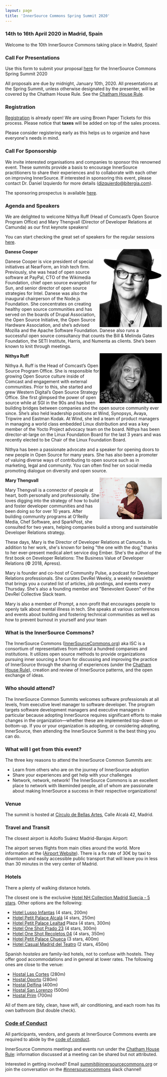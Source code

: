 ```yaml
---
layout: page
title: 'InnerSource Commons Spring Summit 2020'
---
```

### 14th to 16th April 2020 in Madrid, Spain

Welcome to the 10th InnerSource Commons taking place in Madrid, Spain!

### Call For Presentations
Use this form to submit your proposal [here](https://docs.google.com/forms/d/e/1FAIpQLSfACO3DVCnbuLpGlJrFzhNNJmmweW2M_me-7nTEVAjy4Fa4LA/viewform?usp=sf_link) for the InnerSource Commons Spring Summit 2020

All proposals are due by midnight, January 10th, 2020. All presentations at the Spring Summit, unless otherwise designated by the presenter, will be covered by the Chatham House Rule. See the [Chatham House Rule](https://www.chathamhouse.org/about/chatham-house-rule). 

### Registration

[Registration](https://www.brownpapertickets.com/event/4450343) is already open! We are using Brown Paper Tickets for this process. Please notice that **taxes** will be added on top of the sales process.

Please consider registering early as this helps us to organize and have everyone's needs in mind.

### Call For Sponsorship
We invite interested organisations and companies to sponsor this renowned event. These summits provide a basis to encourage InnerSource practitioners to share their experiences and to collaborate with each other on improving InnerSource. If interested in sponsoring this event, please contact Dr. Daniel Izquierdo for more details (dizquierdo@bitergia.com).

The sponsoring prospectus is available [here](https://drive.google.com/file/d/1O-tfwEc4h_JBCnYCj4COl6h8IU1MketN/view?usp=sharing).

### Agenda and Speakers

We are delighted to welcome Nithya Ruff (Head of Comcast’s Open Source Program Office) and Mary Thengvall (Director of Developer Relations at Camunda) as our first keynote speakers!

You can start checking the great set of speakers for the regular sessions [here](https://innersourcecommons.org/events/isc-spring-2020-speakers/).


<img alt="Danese Cooper photo" src="/assets/img/Danese_Cooper.jpg" width="200" align="right"/>

**Danese Cooper**

Danese Cooper is vice president of special initiatives at NearForm, an Irish tech firm. Previously, she was head of open source software at PayPal, CTO of the Wikimedia Foundation, chief open source evangelist for Sun, and senior director of open source strategies for Intel. Danese was also the inaugural chairperson of the Node.js Foundation. She concentrates on creating healthy open source communities and has served on the boards of Drupal Association, the Open Source Initiative, the Open Source Hardware Association, and she’s advised Mozilla and the Apache Software Foundation. Danese also runs a successful open source consultancy that counts the Bill & Melinda Gates Foundation, the SETI Institute, Harris, and Numenta as clients. She’s been known to knit through meetings.


<img alt="Nithya Ruff photo" src="/assets/img/isc_madrid_nithya_ruff.jpg" width="200" align="right"/>

**Nithya Ruff**

Nithya A. Ruff is the Head of Comcast’s Open Source Program Office.  She is responsible for growing Open Source culture inside of Comcast and engagement with external communities. Prior to this, she started and grew Western Digital’s Open Source Strategy Office. She first glimpsed the power of open source while at SGI in the 90s and has been building bridges between companies and the open source community ever since. She’s also held leadership positions at Wind, Synopsys, Avaya, Tripwire and Eastman Kodak. At Wind, she led a team of product managers in managing a world class embedded Linux distribution and was a key member of the Yocto Project advocacy team on the board. Nithya has been director-at-large on the Linux Foundation Board for the last 3 years and was recently elected to be Chair of the Linux Foundation Board. 

Nithya has been a passionate advocate and a speaker for opening doors to new people in Open Source for many years. She has also been a promoter of valuing diverse ways of contributing to open source such as in marketing, legal and community.   You can often find her on social media promoting dialogue on diversity and open source.

<img alt="Mary Thengvall photo" src="/assets/img/isc_madrid_mary_thengvall.jpg" width="200" align="right"/>

**Mary Thengvall**

Mary Thengvall is a connector of people at heart, both personally and professionally. She loves digging into the strategy of how to build and foster developer communities and has been doing so for over 10 years. After building community programs at O’Reilly Media, Chef Software, and SparkPost, she consulted for two years, helping companies build a strong and sustainable Developer Relations strategy.

These days, Mary is the Director of Developer Relations at Camunda. In addition to her work, she's known for being "the one with the dog," thanks to her ever-present medical alert service dog Ember. She's the author of the first book on Developer Relations: The Business Value of Developer Relations (© 2018, Apress).

Mary is founder and co-host of Community Pulse, a podcast for Developer Relations professionals. She curates DevRel Weekly, a weekly newsletter that brings you a curated list of articles, job postings, and events every Thursday. She's also a founding member and "Benevolent Queen" of the DevRel Collective Slack team.

Mary is also a member of Prompt, a non-profit that encourages people to openly talk about mental illness in tech. She speaks at various conferences and events about building and fostering technical communities as well as how to prevent burnout in yourself and your team




### What is the InnerSource Commons?

The InnerSource Commons ([InnerSourceCommons.org](http://innersourcecommons.org)) aka ISC is a consortium of representatives from almost a hundred companies and institutions. It utilizes open source methods to provide organizations pursuing inner sourcing a forum for discussing and improving the practice of InnerSource through the sharing of experiences (under the [Chatham House Rule](https://www.chathamhouse.org/about/chatham-house-rule)), creation and review of InnerSource patterns, and the open exchange of ideas.
  
### Who should attend?

The InnerSource Common Summits welcomes software professionals at all levels, from executive level manager to software developer.  The program targets software development managers and executive managers in particular because adopting InnerSource requires significant efforts to make changes in the organization—whether these are implemented top-down or bottom-up. If you or your organization is adopting, or considering adopting, InnerSource, then attending the InnerSource Summit is the best thing you can do.
   
### What will I get from this event?

The three key reasons to attend the InnerSource Common Summits are:

* Learn from others who are on the journey of InnerSource adoption
* Share your experiences and get help with your challenges
* Network, network, network! The InnerSource Commons is an excellent place to network with likeminded people, all of whom are passionate about making InnerSource a success in their respective organizations!

### Venue

The summit is hosted at [Círculo de Bellas Artes](https://goo.gl/maps/R4G1GtgPnk9Su6d17), Calle Alcalá 42, Madrid.


### Travel and Transit

The closest airport is Adolfo Suárez Madrid-Barajas Airport:

The airport serves flights from main cities around the world. More information at the ([Airport Website](http://www.aena.es/en/madrid-barajas-airport/index.html)). There is a fix rate of 30€ by taxi to downtown and easily accessible public transport that will leave you in less than 30 minutes in the very center of Madrid.

### Hotels

There a plenty of walking distance hotels.

The closest one is the exclusive [Hotel NH Collection Madrid Suecia - 5 stars](https://www.nh-hoteles.es/hotel/nh-collection-madrid-suecia). Other options are the following:
* [Hotel Lusso Infantas](http://www.hotelinfantas.com/en/) (4 stars, 200m)
* [Hotel Petit Palace Alcalá](https://www.petitpalacealcala.com/en/) (4 stars, 250m)
* [Hotel Petit Palace Lealtad](http://www.petitpalace-lealtadmadrid.com/) Plaza (4 stars, 300m)
* [Hotel One Shot Prado 23](http://www.hoteloneshotprado23.com/en/) (4 stars, 300m)
* [Hotel One Shot Recoletos 04](http://www.hoteloneshotrecoletos04.com/en/) (4 stars, 350m)
* [Hotel Petit Palace Chueca](https://www.petitpalacechueca.com/) (3 stars, 400m)
* [Hotel Casual Madrid del Teatro](http://casualhoteles.com/hoteles-madrid/casual-del-teatro/) (2 stars, 450m)

Spanish *hostales* are family-led hotels, not to confuse with hostels. They offer good accommodations and in general at lower rates. The following ones are close to the venue:
* [Hostal Las Cortes](http://www.hostallascortes.com/) (280m)
* [Hostal Oporto](http://www.hostaloporto.com/) (280m)
* [Hostal Delfina](http://hostaldelfina.wixsite.com/hostaldelfina) (400m)
* [Hostal San Lorenzo](https://www.hotel-sanlorenzo.com/) (500m)
* [Hostal Prim](http://www.hostalprim.com/en/) (700m)

All of them are tidy, clean, have wifi, air conditioning, and each room has its own bathroom (but double check).



### [Code of Conduct](/events/conduct/)

All participants, vendors, and guests at InnerSource Commons events are required to abide by the [code of conduct](/events/conduct/). 

InnerSource Commons meetings and events run under the [Chatham House Rule](https://en.wikipedia.org/wiki/Chatham_House_Rule): information discussed at a meeting can be shared but not attributed.

Interested in getting involved? Email <summit@innersourcecommons.org> or join the conversation on the [#innersourcecommons](https://innersourcecommons-inviter.herokuapp.com/) slack channel!


